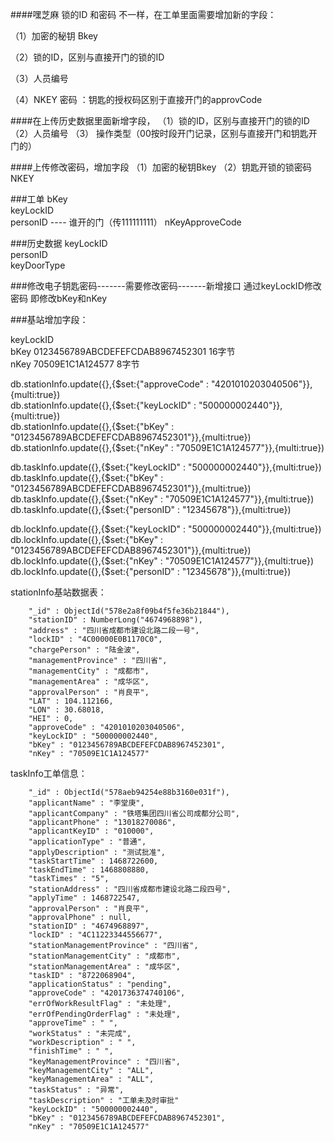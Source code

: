 ####嘿芝麻 锁的ID  和密码 不一样，在工单里面需要增加新的字段：

（1）加密的秘钥 Bkey

（2）锁的ID，区别与直接开门的锁的ID

（3）人员编号

 （4）NKEY 密码 ：钥匙的授权码区别于直接开门的approvCode

####在上传历史数据里面新增字段，
（1）锁的ID，区别与直接开门的锁的ID
（2）人员编号
（3） 操作类型（00按时段开门记录，区别与直接开门和钥匙开门的）

####上传修改密码，增加字段
（1）加密的秘钥Bkey 
（2）钥匙开锁的锁密码NKEY


###工单
bKey   
keyLockID   
personID  ---- 谁开的门（传111111111） 
nKeyApproveCode   


###历史数据
keyLockID   
personID   
keyDoorType    


###修改电子钥匙密码-------需要修改密码-------新增接口
通过keyLockID修改密码
即修改bKey和nKey   


###基站增加字段：

keyLockID  
bKey   0123456789ABCDEFEFCDAB8967452301    16字节    
nKey   70509E1C1A124577   8字节   

db.stationInfo.update({},{$set:{"approveCode" : "4201010203040506"}},{multi:true})  
db.stationInfo.update({},{$set:{"keyLockID" : "500000002440"}},{multi:true})  
db.stationInfo.update({},{$set:{"bKey" : "0123456789ABCDEFEFCDAB8967452301"}},{multi:true})   
db.stationInfo.update({},{$set:{"nKey" : "70509E1C1A124577"}},{multi:true})   


db.taskInfo.update({},{$set:{"keyLockID" : "500000002440"}},{multi:true})  
db.taskInfo.update({},{$set:{"bKey" : "0123456789ABCDEFEFCDAB8967452301"}},{multi:true})   
db.taskInfo.update({},{$set:{"nKey" : "70509E1C1A124577"}},{multi:true})   
db.taskInfo.update({},{$set:{"personID" : "12345678"}},{multi:true})   


db.lockInfo.update({},{$set:{"keyLockID" : "500000002440"}},{multi:true})  
db.lockInfo.update({},{$set:{"bKey" : "0123456789ABCDEFEFCDAB8967452301"}},{multi:true})   
db.lockInfo.update({},{$set:{"nKey" : "70509E1C1A124577"}},{multi:true})   
db.lockInfo.update({},{$set:{"personID" : "12345678"}},{multi:true})   



stationInfo基站数据表：

        "_id" : ObjectId("578e2a8f09b4f5fe36b21844"),
        "stationID" : NumberLong("4674968898"),
        "address" : "四川省成都市建设北路二段一号",
        "lockID" : "4C00000E0B1170C0",
        "chargePerson" : "陆金波",
        "managementProvince" : "四川省",
        "managementCity" : "成都市",
        "managementArea" : "成华区",
        "approvalPerson" : "肖良平",
        "LAT" : 104.112166,
        "LON" : 30.68018,
        "HEI" : 0,
        "approveCode" : "4201010203040506",
        "keyLockID" : "500000002440",
        "bKey" : "0123456789ABCDEFEFCDAB8967452301",
        "nKey" : "70509E1C1A124577"


taskInfo工单信息：

        "_id" : ObjectId("578aeb94254e88b3160e031f"),
        "applicantName" : "李堂庚",
        "applicantCompany" : "铁塔集团四川省公司成都分公司",
        "applicantPhone" : "13018270086",
        "applicantKeyID" : "010000",
        "applicationType" : "普通",
        "applyDescription" : "测试批准",
        "taskStartTime" : 1468722600,
        "taskEndTime" : 1468808880,
        "taskTimes" : "5",
        "stationAddress" : "四川省成都市建设北路二段四号",
        "applyTime" : 1468722547,
        "approvalPerson" : "肖良平",
        "approvalPhone" : null,
        "stationID" : "4674968897",
        "lockID" : "4C11223344556677",
        "stationManagementProvince" : "四川省",
        "stationManagementCity" : "成都市",
        "stationManagementArea" : "成华区",
        "taskID" : "8722068904",
        "applicationStatus" : "pending",
        "approveCode" : "4201736374740106",
        "errOfWorkResultFlag" : "未处理",
        "errOfPendingOrderFlag" : "未处理",
        "approveTime" : " ",
        "workStatus" : "未完成",
        "workDescription" : " ",
        "finishTime" : " ",
        "keyManagementProvince" : "四川省",
        "keyManagementCity" : "ALL",
        "keyManagementArea" : "ALL",
        "taskStatus" : "异常",
        "taskDescription" : "工单未及时审批"
        "keyLockID" : "500000002440",
        "bKey" : "0123456789ABCDEFEFCDAB8967452301",
        "nKey" : "70509E1C1A124577"